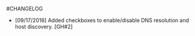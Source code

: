 #CHANGELOG
* [09/17/2016] Added checkboxes to enable/disable DNS resolution and host discovery. [GH#2]

